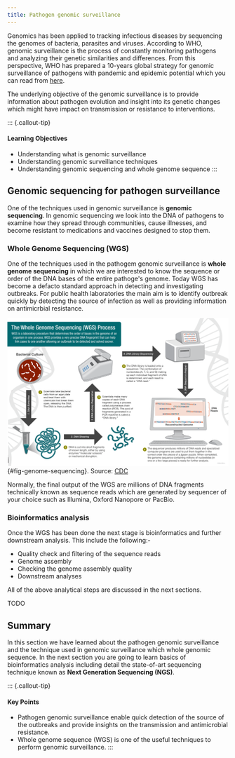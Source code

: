 ```yaml
---
title: Pathogen genomic surveillance
---
```

Genomics has been applied to tracking infectious diseases by sequencing the genomes of bacteria, parasites and viruses. According to WHO, genomic surveillance is the process of constantly monitoring pathogens and analyzing their genetic similarities and differences. From this perspective, WHO has prepared a 10-years global strategy for genomic surveillance of pathogens with pandemic and epidemic potential which you can read from [here](https://www.who.int/publications/i/item/9789240046979).

The underlying objective of the genomic surveillance is to provide information about pathogen evolution and insight into its genetic changes which might have impact on transmission or resistance to interventions.

::: {.callout-tip}
#### Learning Objectives
- Understanding what is genomic surveillance
- Understanding genomic surveillance techniques
- Understanding genomic sequencing and whole genome sequence
:::

## Genomic sequencing for pathogen surveillance
One of the techniques used in genomic surveillance is **genomic sequencing**. In genomic sequencing we look into the DNA of pathogens to examine how they spread through communities, cause illnesses, and become resistant to medications and vaccines designed to stop them.

### Whole Genome Sequencing (WGS)

One of the techniques used in the pathogem genomic surveillance is **whole genome sequencing** in which we are interested to know the sequence or order of the DNA bases of the entire pathoge's genome. Today WGS has become a defacto standard approach in detecting and investigating outbreaks. For public health laboratories the main aim is to identify outbreak quickly by detecting the source of infection as well as providing information on antimicrbial resistance.

![Overview of the whole genome sequencing for detecting outbreaks](images/Genome-Sequencing.png){#fig-genome-sequencing}. Source: [CDC](https://www.cdc.gov/)

Normally, the final output of the WGS are millions of DNA fragments technically known as sequence reads which are generated by sequencer of your choice such as Illumina, Oxford Nanopore or PacBio.

### Bioinformatics analysis

Once the WGS has been done the next stage is bioinformatics and further downstream analysis. This include the following:-

- Quality check and filtering of the sequence reads
- Genome assembly
- Checking the genome assembly quality
- Downstream analyses

All of the above analytical steps are discussed in the next sections.

TODO

## Summary
In this section we have learned about the pathogen genomic surveillance and the technique used in genomic surveillance which whole genomic sequence. In the next section you are going to learn basics of bioinformatics analysis including detail the state-of-art sequencing technique known as **Next Generation Sequencing (NGS)**.

::: {.callout-tip}
#### Key Points
- Pathogen genomic surveillance enable quick detection of the source of the outbreaks and provide insights on the transmission and antimicrobial resistance.
- Whole genome sequence (WGS) is one of the useful techniques to perform genomic surveillance.
:::
